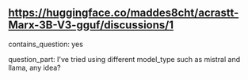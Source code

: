 ## https://huggingface.co/maddes8cht/acrastt-Marx-3B-V3-gguf/discussions/1

contains_question: yes

question_part: I've tried using different model_type such as mistral and llama, any idea?